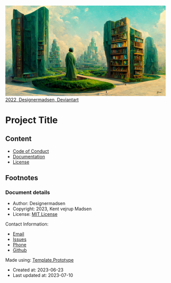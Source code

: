 ![Repository Image that are used as a cover image social networks](./resources/cover/preview.png)
[2022, Designermadsen, Deviantart](https://www.deviantart.com/designermadsen/art/The-infinite-library-Garden-924910668)

# Project Title
## Content
* [Code of Conduct](code_of_conduct.md)
* [Documentation](docs/readme.md)
* [License](License.md)

## Footnotes
### Document details
* Author: Designermadsen
* Copyright: 2023, Kent vejrup Madsen
* License: [MIT License](License.md)

Contact Information: 
* [Email](mailto:kent.vejrup.madsen@designermadsen.dk)
* [Issues](https://github.com/KentVejrupMadsen/codespace.jupyter/issues)
* [Phone](tel:+4551902914)
* [Github](https://github.com/KentVejrupMadsen/codespace.jupyter)

Made using: [Template.Prototype](https://github.com/KentVejrupMadsen/template.prototype)

* Created at: 2023-06-23
* Last updated at: 2023-07-10
